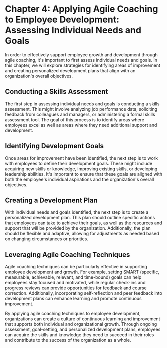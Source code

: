 Chapter 4: Applying Agile Coaching to Employee Development: Assessing Individual Needs and Goals
================================================================================================

In order to effectively support employee growth and development through agile coaching, it's important to first assess individual needs and goals. In this chapter, we will explore strategies for identifying areas of improvement and creating personalized development plans that align with an organization's overall objectives.

Conducting a Skills Assessment
------------------------------

The first step in assessing individual needs and goals is conducting a skills assessment. This might involve analyzing job performance data, soliciting feedback from colleagues and managers, or administering a formal skills assessment tool. The goal of this process is to identify areas where employees excel as well as areas where they need additional support and development.

Identifying Development Goals
-----------------------------

Once areas for improvement have been identified, the next step is to work with employees to define their development goals. These might include acquiring new skills or knowledge, improving existing skills, or developing leadership abilities. It's important to ensure that these goals are aligned with both the employee's individual aspirations and the organization's overall objectives.

Creating a Development Plan
---------------------------

With individual needs and goals identified, the next step is to create a personalized development plan. This plan should outline specific actions that employees can take to achieve their goals, as well as the resources and support that will be provided by the organization. Additionally, the plan should be flexible and adaptive, allowing for adjustments as needed based on changing circumstances or priorities.

Leveraging Agile Coaching Techniques
------------------------------------

Agile coaching techniques can be particularly effective in supporting employee development and growth. For example, setting SMART (specific, measurable, achievable, relevant, and time-bound) goals can help employees stay focused and motivated, while regular check-ins and progress reviews can provide opportunities for feedback and course correction. Additionally, incorporating self-reflection and peer feedback into development plans can enhance learning and promote continuous improvement.

By applying agile coaching techniques to employee development, organizations can create a culture of continuous learning and improvement that supports both individual and organizational growth. Through ongoing assessment, goal-setting, and personalized development plans, employees can acquire the skills and knowledge they need to succeed in their roles and contribute to the success of the organization as a whole.
